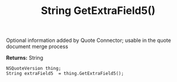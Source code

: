 ﻿---
uid: crmscript_ref_NSQuoteVersion_GetExtraField5
title: String GetExtraField5()
intellisense: NSQuoteVersion.GetExtraField5
keywords: NSQuoteVersion, GetExtraField5
so.topic: reference
---

Optional information added by Quote Connector; usable in the quote document merge process

**Returns:** String


```crmscript
NSQuoteVersion thing;
String extraField5  = thing.GetExtraField5();
```


